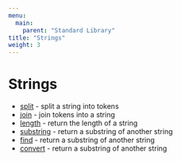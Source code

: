 ```yaml
---
menu:
  main:
    parent: "Standard Library"
title: "Strings"
weight: 3
---
```


# Strings

- [split](split) - split a string into tokens
- [join](join) - join tokens into a string
- [length](length) - return the length of a string
- [substring](substring) - return a substring of another string
- [find](find) - return a substring of another string
- [convert](convert) - return a substring of another string
